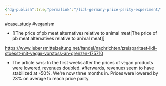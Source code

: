 ```yaml
---
{"dg-publish":true,"permalink":"/lidl-germany-price-parity-experiment/","created":"2024-01-30T22:48:47.290+00:00","updated":"2025-09-29T00:19:27.263+01:00"}
---
```


#case_study #veganism 

- [[The price of pb meat alternatives relative to animal meat\|The price of pb meat alternatives relative to animal meat]]

https://www.lebensmittelzeitung.net/handel/nachrichten/preisparitaet-lidl-stoesst-mit-vegan-vorstoss-an-grenzen-175710

- The article says: In the first weeks after the prices of vegan products were lowered, revenues doubled. Afterwards, revenues seem to have stabilized at +50%. We're now three months in. Prices were lowered by 23% on average to reach price parity.
